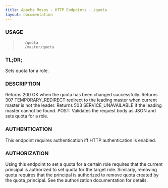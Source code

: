 ```yaml
---
title: Apache Mesos - HTTP Endpoints - /quota
layout: documentation
---
```

<!--- This is an automatically generated file. DO NOT EDIT! --->

### USAGE ###
>        /quota
>        /master/quota

### TL;DR; ###
Sets quota for a role.

### DESCRIPTION ###
Returns 200 OK when the quota has been changed successfully.
Returns 307 TEMPORARY_REDIRECT redirect to the leading master when
current master is not the leader.
Returns 503 SERVICE_UNAVAILABLE if the leading master cannot be
found.
POST: Validates the request body as JSON
 and sets quota for a role.


### AUTHENTICATION ###
This endpoint requires authentication iff HTTP authentication is
enabled.

### AUTHORIZATION ###
Using this endpoint to set a quota for a certain role requires that
the current principal is authorized to set quota for the target role.
Similarly, removing quota requires that the principal is authorized
to remove quota created by the quota_principal.
See the authorization documentation for details.